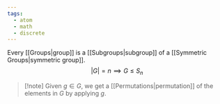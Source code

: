 ```yaml
---
tags:
  - atom
  - math
  - discrete
---
```

Every [[Groups|group]] is a [[Subgroups|subgroup]] of a [[Symmetric Groups|symmetric group]].
$$\left| G \right| = n \implies G \le S_{n}$$
> [!note] Given $g \in G$, we get a [[Permutations|permutation]] of the elements in $G$ by applying $g$.